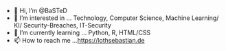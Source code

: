 - 👋 Hi, I’m @BaSTeD
- 👀 I’m interested in ... Technology, Computer Science, Machine Learning/ KI/ Security-Breaches, IT-Security
- 🌱 I’m currently learning ... Python, R, HTML/CSS
- 📫 How to reach me ...https://lothsebastian.de

<!---
BaSTeD/BaSTeD is a ✨ special ✨ repository because its `README.md` (this file) appears on your GitHub profile.
You can click the Preview link to take a look at your changes.
--->
